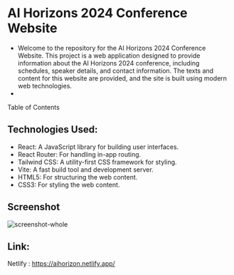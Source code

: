  # AI Horizons 2024 Conference Website

- Welcome to the repository for the AI Horizons 2024 Conference Website. This project is a web application designed to provide information about the AI Horizons 2024 conference, including schedules, speaker details, and contact information. The texts and content for this website are provided, and the site is built using modern web technologies.
-
Table of Contents

## Technologies Used:

   - React: A JavaScript library for building user interfaces.
   - React Router: For handling in-app routing.
   - Tailwind CSS: A utility-first CSS framework for styling.
   - Vite: A fast build tool and development server.
   - HTML5: For structuring the web content.
   - CSS3: For styling the web content.

 ## Screenshot
 
 ![screenshot-whole](https://github.com/Mahdii-Kariimiian/Confrence-Schedule/assets/134393975/4a87c878-5ca5-4a38-a2b0-a8ee4423ad03)


  ## Link: 
   Netlify : https://aihorizon.netlify.app/


